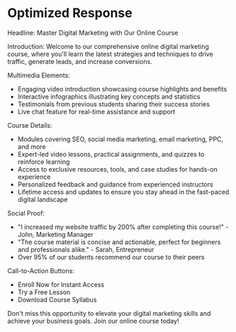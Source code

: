 # Optimized Response

Headline: Master Digital Marketing with Our Online Course

Introduction: Welcome to our comprehensive online digital marketing course, where you'll learn the latest strategies and techniques to drive traffic, generate leads, and increase conversions.

Multimedia Elements:
- Engaging video introduction showcasing course highlights and benefits
- Interactive infographics illustrating key concepts and statistics
- Testimonials from previous students sharing their success stories
- Live chat feature for real-time assistance and support

Course Details:
- Modules covering SEO, social media marketing, email marketing, PPC, and more
- Expert-led video lessons, practical assignments, and quizzes to reinforce learning
- Access to exclusive resources, tools, and case studies for hands-on experience
- Personalized feedback and guidance from experienced instructors
- Lifetime access and updates to ensure you stay ahead in the fast-paced digital landscape

Social Proof:
- "I increased my website traffic by 200% after completing this course!" - John, Marketing Manager
- "The course material is concise and actionable, perfect for beginners and professionals alike." - Sarah, Entrepreneur
- Over 95% of our students recommend our course to their peers

Call-to-Action Buttons:
- Enroll Now for Instant Access
- Try a Free Lesson
- Download Course Syllabus

Don't miss this opportunity to elevate your digital marketing skills and achieve your business goals. Join our online course today!
